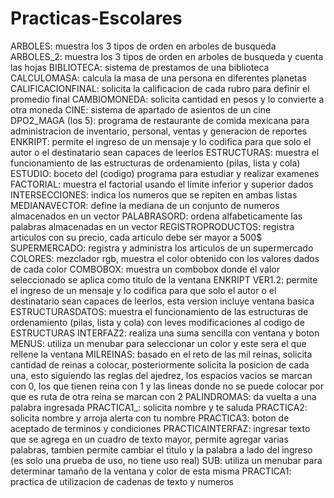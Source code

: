# Practicas-Escolares

ARBOLES: muestra los 3 tipos de orden en arboles de busqueda
ARBOLES_2: muestra los 3 tipos de orden en arboles de busqueda y cuenta las hojas
BIBLIOTECA: sistema de prestamos de una biblioteca
CALCULOMASA: calcula la masa de una persona en diferentes planetas
CALIFICACIONFINAL: solicita la calificacion de cada rubro para definir el promedio final
CAMBIOMONEDA: solicita cantidad en pesos y lo convierte a otra moneda
CINE: sistema de apartado de asientos de un cine
DPO2_MAGA (los 5): programa de restaurante de comida mexicana para administracion de inventario, personal, ventas y generacion de reportes
ENKRIPT: permite el ingreso de un mensaje y lo codifica para que solo el autor o el destinatario sean capaces de leerlos
ESTRUCTURAS: muestra el funcionamiento de las estructuras de ordenamiento (pilas, lista y cola)
ESTUDIO: boceto del (codigo) programa para estudiar y realizar examenes
FACTORIAL: muestra el factorial usando el limite inferior y superior dados
INTERSECCIONES: indica los numeros que se repiten en ambas listas
MEDIANAVECTOR: define la mediana de un conjunto de numeros almacenados en un vector
PALABRASORD: ordena alfabeticamente las palabras almacenadas en un vector
REGISTROPRODUCTOS: registra articulos con su precio, cada articulo debe ser mayor a 500$
SUPERMERCADO: registra y administra los articulos de un supermercado
COLORES: mezclador rgb, muestra el color obtenido con los valores dados de cada color
COMBOBOX: muestra un combobox donde el valor seleccionado se aplica como titulo de la ventana
ENKRIPT VER1.2: permite el ingreso de un mensaje y lo codifica para que solo el autor o el destinatario sean capaces de leerlos, esta version incluye ventana basica
ESTRUCTURASDATOS: muestra el funcionamiento de las estructuras de ordenamiento (pilas, lista y cola) con leves modificaciones al codigo de ESTRUCTURAS
INTERFAZ2: realiza una suma sencilla con ventana y boton
MENUS: utiliza un menubar para seleccionar un color y este sera el que rellene la ventana
MILREINAS: basado en el reto de las mil reinas, solicita cantidad de reinas a colocar, posteriormente solicita la posicion de cada una, esto siguiendo las reglas del ajedrez, los espacios vacios se marcan con 0, los que tienen reina con 1 y las lineas donde no se puede colocar por que es ruta de otra reina se marcan con 2
PALINDROMAS: da vuelta a una palabra ingresada
PRACTICA1_: solicita nombre y te saluda
PRACTICA2: solicita nombre y arroja alerta con tu nombre
PRACTICA3: boton de aceptado de terminos y condiciones
PRACTICAINTERFAZ: ingresar texto que se agrega en un cuadro de texto mayor, permite agregar varias palabras, tambien permite cambiar el titulo y la palabra a lado del ingreso (es solo una prueba de uso, no tiene uso real)
SUB: utiliza un menubar para determinar tamaño de la ventana y color de esta misma
PRACTICA1: practica de utilizacion de cadenas de texto y numeros
